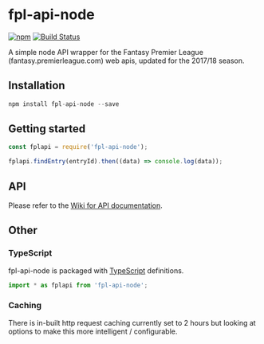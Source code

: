 # fpl-api-node

[![npm](https://img.shields.io/npm/v/fpl-api-node.svg)](https://www.npmjs.com/package/fpl-api-node)
[![Build Status](https://travis-ci.org/tgreyuk/fpl-api-node.svg?branch=master)](https://travis-ci.org/tgreyuk/fpl-api-node)

A simple node API wrapper for the Fantasy Premier League (fantasy.premierleague.com) web apis, updated for the 2017/18 season. 

## Installation

```js
npm install fpl-api-node --save
```

## Getting started

```js
const fplapi = require('fpl-api-node');

fplapi.findEntry(entryId).then((data) => console.log(data));

```

## API

Please refer to the [Wiki for API documentation](https://github.com/tgreyuk/fpl-api-node/wiki).

## Other 

### TypeScript

fpl-api-node is packaged with [TypeScript](http://www.typescriptlang.org/) definitions.

```js
import * as fplapi from 'fpl-api-node';

```

### Caching

There is in-built http request caching currently set to 2 hours but looking at options to make this more intelligent / configurable.

